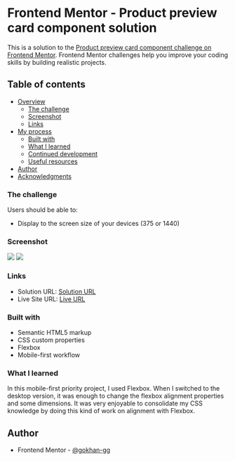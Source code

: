 # Frontend Mentor - Product preview card component solution

This is a solution to the [Product preview card component challenge on Frontend Mentor](https://www.frontendmentor.io/challenges/product-preview-card-component-GO7UmttRfa). Frontend Mentor challenges help you improve your coding skills by building realistic projects.

## Table of contents

- [Overview](#overview)
  - [The challenge](#the-challenge)
  - [Screenshot](#screenshot)
  - [Links](#links)
- [My process](#my-process)
  - [Built with](#built-with)
  - [What I learned](#what-i-learned)
  - [Continued development](#continued-development)
  - [Useful resources](#useful-resources)
- [Author](#author)
- [Acknowledgments](#acknowledgments)

### The challenge

Users should be able to:

- Display to the screen size of your devices (375 or 1440)

### Screenshot

![](/screenshot/Desktop%20Screenshot%20-%20Product%20preview%20card%20component.png)
![](/screenshot/Mobile%20Screenshot%20-%20Product%20preview%20card%20component.png)

### Links

- Solution URL: [Solution URL](https://github.com/gokhan-guneri/Product-preview-card-component/tree/main/product-preview-card-component)
- Live Site URL: [Live URL](https://product-preview-card-component-front.netlify.app/)

### Built with

- Semantic HTML5 markup
- CSS custom properties
- Flexbox
- Mobile-first workflow

### What I learned

In this mobile-first priority project, I used Flexbox. When I switched to the desktop version, it was enough to change the flexbox alignment properties and some dimensions. It was very enjoyable to consolidate my CSS knowledge by doing this kind of work on alignment with Flexbox.

## Author

- Frontend Mentor - [@gokhan-gg ](https://www.frontendmentor.io/profile/gokhan-gg)
